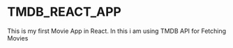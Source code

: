 # TMDB_REACT_APP
This is my first Movie App in React. In this i am using TMDB API for Fetching Movies

